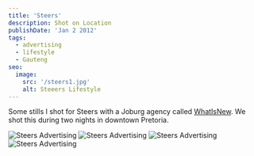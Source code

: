 ```yaml
---
title: 'Steers'
description: Shot on Location
publishDate: 'Jan 2 2012'
tags:
  - advertising
  - lifestyle
  - Gauteng
seo:
  image:
    src: '/steers1.jpg'
    alt: Steeers Lifestyle
---
```


Some stills I shot for Steers with a Joburg agency called [WhatIsNew](https://www.whatisnew.co.za/). We shot this during two nights in downtown Pretoria. 

![Steers Advertising](/steers1.jpg)
![Steers Advertising](/steers7.jpg)
![Steers Advertising](/steers12.jpg)
![Steers Advertising](/steers15.jpg)